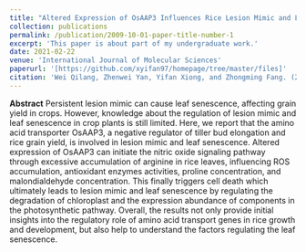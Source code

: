 ```yaml
---
title: "Altered Expression of OsAAP3 Influences Rice Lesion Mimic and Leaf Senescence by Regulating Arginine Transport and Nitric Oxide Pathway"
collection: publications
permalink: /publication/2009-10-01-paper-title-number-1
excerpt: 'This paper is about part of my undergraduate work.'
date: 2021-02-22
venue: 'International Journal of Molecular Sciences'
paperurl: '[https://github.com/xyifan97/homepage/tree/master/files]'
citation: 'Wei Qilang, Zhenwei Yan, Yifan Xiong, and Zhongming Fang. (2021). &quot;Altered Expression of OsAAP3 Influences Rice Lesion Mimic and Leaf Senescence by Regulating Arginine Transport and Nitric Oxide Pathway.&quot; <i>International Journal of Molecular Sciences 1</i>. 22, no. 4: 2181.'
---
```


**Abstract**
Persistent lesion mimic can cause leaf senescence, affecting grain yield in crops. However, knowledge about the regulation of lesion mimic and leaf senescence in crop plants is still limited. Here, we report that the amino acid transporter OsAAP3, a negative regulator of tiller bud elongation and rice grain yield, is involved in lesion mimic and leaf senescence. Altered expression of OsAAP3 can initiate the nitric oxide signaling pathway through excessive accumulation of arginine in rice leaves, influencing ROS accumulation, antioxidant enzymes activities, proline concentration, and malondialdehyde concentration. This finally triggers cell death which ultimately leads to lesion mimic and leaf senescence by regulating the degradation of chloroplast and the expression abundance of components in the photosynthetic pathway. Overall, the results not only provide initial insights into the regulatory role of amino acid transport genes in rice growth and development, but also help to understand the factors regulating the leaf senescence.
